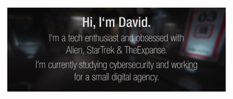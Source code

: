![background](https://raw.githubusercontent.com/david-prv/david-prv/main/assets/background-crop.png)
